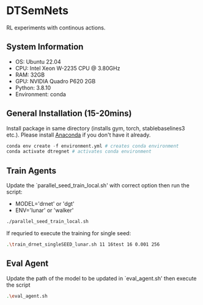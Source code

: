 # DTSemNets
RL experiments with continous actions.

## System Information
- OS: Ubuntu 22.04
- CPU: Intel Xeon W-2235 CPU @ 3.80GHz
- RAM: 32GB
- GPU: NVIDIA Quadro P620 2GB
- Python: 3.8.10
- Environment: conda


## General Installation (15-20mins)
Install package in same directory (installs gym, torch, stablebaselines3 etc.). Please install [Anaconda](https://docs.anaconda.com/free/anaconda/install/index.html) if you don't have it already. 
```python 
conda env create -f environment.yml # creates conda environment
conda activate dtregnet # activates conda environment
```

## Train Agents
Update the `parallel_seed_train_local.sh' with correct option then run the script:
- MODEL='drnet' or 'dgt'
- ENV='lunar' or 'walker'

```bash
./parallel_seed_train_local.sh
```

If requried to execute the training for single seed:
```bash
.\train_drnet_singleSEED_lunar.sh 11 16test 16 0.001 256
```


## Eval Agent
Update the path of the model to be updated in `eval_agent.sh' then execute the script
```bash
.\eval_agent.sh
